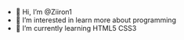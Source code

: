 - 👋 Hi, I’m @Ziiron1
- 👀 I’m interested in learn more about programming
- 🌱 I’m currently learning HTML5 CSS3 


<!---
Ziiron1/Ziiron1 is a ✨ special ✨ repository because its `README.md` (this file) appears on your GitHub profile.
You can click the Preview link to take a look at your changes.
--->
